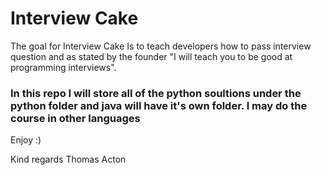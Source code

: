 # Interview Cake
The goal for Interview Cake Is to teach developers how to pass interview question and as stated by the founder "I will teach you to be good at programming interviews".

### In this repo I will store all of the python soultions under the python folder and java will have it's own folder. I may do the course in other languages 

Enjoy :) 

Kind regards
Thomas Acton

